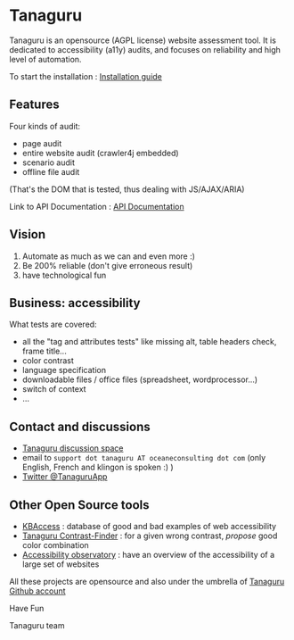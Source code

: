 # Tanaguru

Tanaguru is an opensource (AGPL license) website assessment tool. It is dedicated to accessibility (a11y) audits, and
focuses on reliability and high level of automation.

To start the installation : [Installation guide](https://github.com/Tanaguru/tanaguru2020-engine/wiki/Installation-Guide)

## Features

Four kinds of audit:

* page audit
* entire website audit (crawler4j embedded)
* scenario audit
* offline file audit

(That's the DOM that is tested, thus dealing with JS/AJAX/ARIA)

Link to API Documentation : [API Documentation](tanaguru-rest/src/main/resources/docs/api-doc.adoc)

## Vision

1. Automate as much as we can and even more :)
2. Be 200% reliable (don't give erroneous result)
3. have technological fun

## Business: accessibility

What tests are covered:

* all the "tag and attributes tests" like missing alt, table headers check, frame title...
* color contrast
* language specification
* downloadable files / office files (spreadsheet, wordprocessor...)
* switch of context
* ...

## Contact and discussions

* [Tanaguru discussion space](http://discuss.tanaguru.org)
* email to `support dot tanaguru AT oceaneconsulting dot com` (only English, French and klingon is spoken :) )
* [Twitter @TanaguruApp](https://twitter.com/tanaguruapp)

## Other Open Source tools

* [KBAccess](http://www.kbaccess.org/) : database of good and bad examples of web accessibility
* [Tanaguru Contrast-Finder](http://contrast-finder.tanaguru.com/) : for a given wrong contrast, *propose* good color
  combination
* [Accessibility observatory](http://observatoire-accessibilite.org/) : have an overview of the accessibility of a large
  set of websites

All these projects are opensource and also under the umbrella of [Tanaguru Github account](https://github.com/Tanaguru)

Have Fun

Tanaguru team
